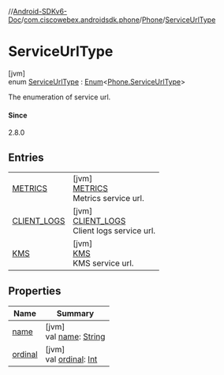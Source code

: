 //[Android-SDKv6-Doc](../../../../index.md)/[com.ciscowebex.androidsdk.phone](../../index.md)/[Phone](../index.md)/[ServiceUrlType](index.md)

# ServiceUrlType

[jvm]\
enum [ServiceUrlType](index.md) : [Enum](https://kotlinlang.org/api/latest/jvm/stdlib/kotlin/-enum/index.html)&lt;[Phone.ServiceUrlType](index.md)&gt; 

The enumeration of service url.

#### Since

2.8.0

## Entries

| | |
|---|---|
| [METRICS](-m-e-t-r-i-c-s/index.md) | [jvm]<br>[METRICS](-m-e-t-r-i-c-s/index.md)<br>Metrics service url. |
| [CLIENT_LOGS](-c-l-i-e-n-t_-l-o-g-s/index.md) | [jvm]<br>[CLIENT_LOGS](-c-l-i-e-n-t_-l-o-g-s/index.md)<br>Client logs service url. |
| [KMS](-k-m-s/index.md) | [jvm]<br>[KMS](-k-m-s/index.md)<br>KMS service url. |

## Properties

| Name | Summary |
|---|---|
| [name](../../../com.ciscowebex.androidsdk.team/-list-team-membership-result/-bad-request/index.md#-372974862%2FProperties%2F-411797461) | [jvm]<br>val [name](../../../com.ciscowebex.androidsdk.team/-list-team-membership-result/-bad-request/index.md#-372974862%2FProperties%2F-411797461): [String](https://kotlinlang.org/api/latest/jvm/stdlib/kotlin/-string/index.html) |
| [ordinal](../../../com.ciscowebex.androidsdk.team/-list-team-membership-result/-bad-request/index.md#-739389684%2FProperties%2F-411797461) | [jvm]<br>val [ordinal](../../../com.ciscowebex.androidsdk.team/-list-team-membership-result/-bad-request/index.md#-739389684%2FProperties%2F-411797461): [Int](https://kotlinlang.org/api/latest/jvm/stdlib/kotlin/-int/index.html) |
